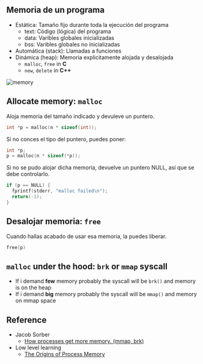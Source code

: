 

## Memoria de un programa

- Estática: Tamaño fijo durante toda la ejecución del programa
  - text: Código (lógica) del programa
  - data: Varibles globales inicializadas
  - bss: Varibles globales no inicializadas
- Automática (stack): Llamadas a funciones
- Dinámica (heap): Memoria explicitamente alojada y desalojada
  - `malloc`, `free` in **C**
  - `new`, `delete` in **C++**

![memory](https://i.stack.imgur.com/wn0oN.jpg)


## Allocate memory: `malloc`

Aloja memoria del tamaño indicado y devuleve un puntero.

```c
int *p = malloc(n * sizeof(int));
```

Si no conces el tipo del puntero, puedes poner:

```c
int *p;
p = malloc(n * sizeof(*p));
```

Si no se pudo alojar dicha memoria, devuelve un puntero NULL, así que se debe controlarlo.

```c
if (p == NULL) {
  fprintf(stderr, "malloc failed\n");
  return(-1);
}
```

## Desalojar memoria: `free`

Cuando hallas acabado de usar esa memoria, la puedes liberar.

```c
free(p)
```



## `malloc` under the hood: `brk` or `mmap` syscall
- If i demand **few** memory probably the syscall will be `brk()` and memory is on the heap
- If i demand **big** memory probably the syscall will be `mmap()` and memory on mmap space


## Reference

- Jacob Sorber
  - [How processes get more memory. (mmap, brk)](https://www.youtube.com/watch?v=XV5sRaSVtXQ)
- Low level learning
  - [The Origins of Process Memory](https://www.youtube.com/watch?v=c7xf5dvUb_Q)






